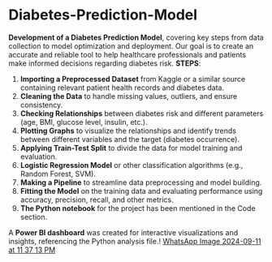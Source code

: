 # Diabetes-Prediction-Model
**Development of a Diabetes Prediction Model**, covering key steps from data collection to model optimization and deployment. Our goal is to create an accurate and reliable tool to help healthcare professionals and patients make informed decisions regarding diabetes risk. **STEPS**:

1. **Importing a Preprocessed Dataset** from Kaggle or a similar source containing relevant patient health records and diabetes data.
2. **Cleaning the Data** to handle missing values, outliers, and ensure consistency.
3. **Checking Relationships** between diabetes risk and different parameters (age, BMI, glucose level, insulin, etc.).
4. **Plotting Graphs** to visualize the relationships and identify trends between different variables and the target (diabetes occurrence).
5. **Applying Train-Test Split** to divide the data for model training and evaluation.
6. **Logistic Regression Model** or other classification algorithms (e.g., Random Forest, SVM).
7. **Making a Pipeline** to streamline data preprocessing and model building.
8. **Fitting the Model** on the training data and evaluating performance using accuracy, precision, recall, and other metrics.
9. **The Python notebook** for the project has been mentioned in the Code section.

A **Power BI dashboard** was created for interactive visualizations and insights, referencing the Python analysis file.!
[WhatsApp Image 2024-09-11 at 11 37 13 PM](https://github.com/user-attachments/assets/4c69b2e4-4b98-48a2-89e1-739cb4e3443a)
